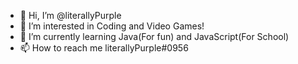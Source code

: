 - 👋 Hi, I’m @literallyPurple
- 👀 I’m interested in Coding and Video Games!
- 🌱 I’m currently learning Java(For fun) and JavaScript(For School)
- 📫 How to reach me literallyPurple#0956
